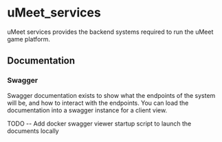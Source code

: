 # uMeet_services
uMeet services provides the backend systems required to run the uMeet game platform.


## Documentation

### Swagger

Swagger documentation exists to show what the endpoints of the system will be, and how to interact with the endpoints. You can load the documentation into
a swagger instance for a client view. 

TODO -- Add docker swagger viewer startup script to launch the documents locally
